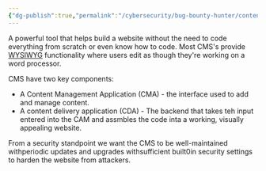 ```yaml
---
{"dg-publish":true,"permalink":"/cybersecurity/bug-bounty-hunter/content-management-systems/"}
---
```



A powerful tool that helps build a website without the need to code everything from scratch or even know how to code. Most CMS's provide <a href="https://en.wikipedia.org/wiki/WYSIWYG">WYSIWYG</a> functionality where users edit as though they're working on a word processor.

CMS have two key components:
- A Content Management Application (CMA) - the interface used to add and manage content.
- A content delivery application (CDA) - The backend that takes teh input entered into the CAM and assmbles the code inta a working, visually appealing website.

From a security standpoint we want the CMS to be well-maintained withperiodic updates and upgrades withsufficient built0in security settings to harden the website from attackers.

